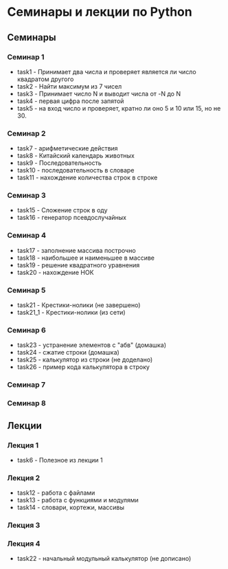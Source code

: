# Семинары и лекции по Python

## Семинары

### Семинар 1

* task1 - Принимает два числа и проверяет 
является ли число квадратом другого
* task2 - Найти максимум из 7 чисел
* task3 - Принимает число N и выводит числа от -N до N
* task4 - первая цифра после запятой
* task5 - на вход число и проверяет, кратно
  ли оно 5 и 10 или 15, но не 30.

### Семинар 2

* task7 - арифметические действия
* task8 - Китайский календарь животных
* task9 - Последовательность
* task10 - последовательность в словаре
* task11 - нахождение количества строк в строке

### Семинар 3

* task15 - Сложение строк в оду
* task16 - генератор псевдослучайных

### Семинар 4

* task17 - заполнение массива построчно
* task18 - наибольшее и наименьшее в массиве
* task19 - решение квадратного уравнения
* task20 - нахождение НОК

### Семинар 5
* task21 - Крестики-нолики (не завершено)
* task21_1 - Крестики-нолики (из сети)
 
### Семинар 6
* task23 - устранение элементов с "абв" (домашка)
* task24 - сжатие строки (домашка)
* task25 - калькулятор из строки (не доделано)
* task26 - пример кода калькулятора в строку
### Семинар 7

### Семинар 8

## Лекции

### Лекция 1

* task6 - Полезное из лекции 1

### Лекция 2

* task12 - работа с файлами
* task13 - работа с функциями и модулями
* task14 - словари, кортежи, массивы

### Лекция 3

### Лекция 4

* task22 - начальный модульный калькулятор (не дописано)
